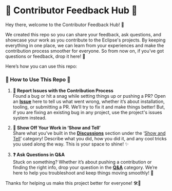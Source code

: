 # 🚀 Contributor Feedback Hub 🚀

Hey there, welcome to the Contributor Feedback Hub! 👋  

We created this repo so you can share your feedback, ask questions, and showcase your work as you contribute to the Eclipse's projects. By keeping everything in one place, we can learn from your experiences and make the contribution process smoother for everyone. So from now on, if you’ve got questions or feedback, drop it here! 🙌

Here’s how you can use this repo:

### 🌟 How to Use This Repo 🌟

1. **🐞 Report Issues with the Contribution Process**  
   Found a bug or hit a snag while setting things up or pushing a PR? Open an **[Issue](https://github.com/eclipse-ide/contributing/issues)** here to tell us what went wrong, whether it’s about installation, tooling, or submitting a PR. We’ll try to fix it and make things better! But, if you are fixing an existing bug in any project, use the project's issues system instead.

2. **🎉 Show Off Your Work in ‘Show and Tell’**  
   Share what you’ve built in the **[Discussions](https://github.com/eclipse-ide/contributing/discussions)** section under the ‘[Show and Tell](https://github.com/eclipse-ide/contributing/discussions/categories/show-and-tell)’ category! Describe what you did, how you did it, and any cool tricks you used along the way. This is your space to shine! ✨

3. **❓ Ask Questions in Q&A**  
   Stuck on something? Whether it’s about pushing a contribution or finding the right info, drop your question in the **[Q&A](https://github.com/eclipse-ide/contributing/discussions/categories/q-a)** category. We’re here to help you troubleshoot and keep things moving smoothly! 💪

Thanks for helping us make this project better for everyone! 🛠️💙 
